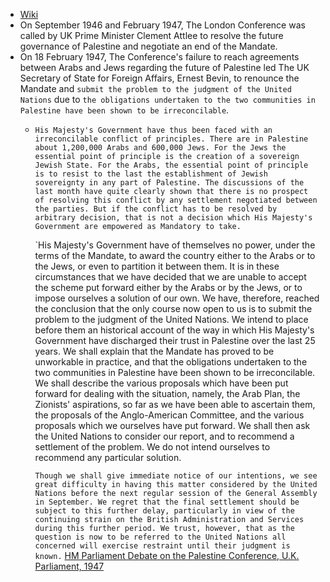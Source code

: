 - [Wiki](https://en.wikipedia.org/wiki/London_Conference_of_1946%E2%80%931947)
- On September 1946 and February 1947, The London Conference was called by UK Prime Minister Clement Attlee to resolve the future governance of Palestine and negotiate an end of the Mandate.
- On 18 February 1947, The Conference's failure to reach agreements between Arabs and Jews regarding the future of Palestine led The UK Secretary of State for Foreign Affairs, Ernest Bevin, to renounce the Mandate and `submit the problem to the judgment of the United Nations` due to `the obligations undertaken to the two communities in Palestine have been shown to be irreconcilable`.
    - `His Majesty's Government have thus been faced with an irreconcilable conflict of principles. There are in Palestine about 1,200,000 Arabs and 600,000 Jews. For the Jews the essential point of principle is the creation of a sovereign Jewish State. For the Arabs, the essential point of principle is to resist to the last the establishment of Jewish sovereignty in any part of Palestine. The discussions of the last month have quite clearly shown that there is no prospect of resolving this conflict by any settlement negotiated between the parties. But if the conflict has to be resolved by arbitrary decision, that is not a decision which His Majesty's Government are empowered as Mandatory to take.`
      
      `His Majesty's Government have of themselves no power, under the terms of the Mandate, to award the country either to the Arabs or to the Jews, or even to partition it between them. It is in these circumstances that we have decided that we are unable to accept the scheme put forward either by the Arabs or by the Jews, or to impose ourselves a solution of our own. We have, therefore, reached the conclusion that the only course now open to us is to submit the problem to the judgment of the United Nations. We intend to place before them an historical account of the way in which His Majesty's Government have discharged their trust in Palestine over the last 25 years. We shall explain that the Mandate has proved to be unworkable in practice, and that the obligations undertaken to the two communities in Palestine have been shown to be irreconcilable. We shall describe the various proposals which have been put forward for dealing with the situation, namely, the Arab Plan, the Zionists' aspirations, so far as we have been able to ascertain them, the proposals of the Anglo-American Committee, and the various proposals which we ourselves have put forward. We shall then ask the United Nations to consider our report, and to recommend a settlement of the problem. We do not intend ourselves to recommend any particular solution.
      
      `Though we shall give immediate notice of our intentions, we see great difficulty in having this matter considered by the United Nations before the next regular session of the General Assembly in September. We regret that the final settlement should be subject to this further delay, particularly in view of the continuing strain on the British Administration and Services during this further period. We trust, however, that as the question is now to be referred to the United Nations all concerned will exercise restraint until their judgment is known.` [HM Parliament Debate on the Palestine Conference, U.K. Parliament, 1947](https://api.parliament.uk/historic-hansard/commons/1947/feb/18/palestine-conference-government-policy)